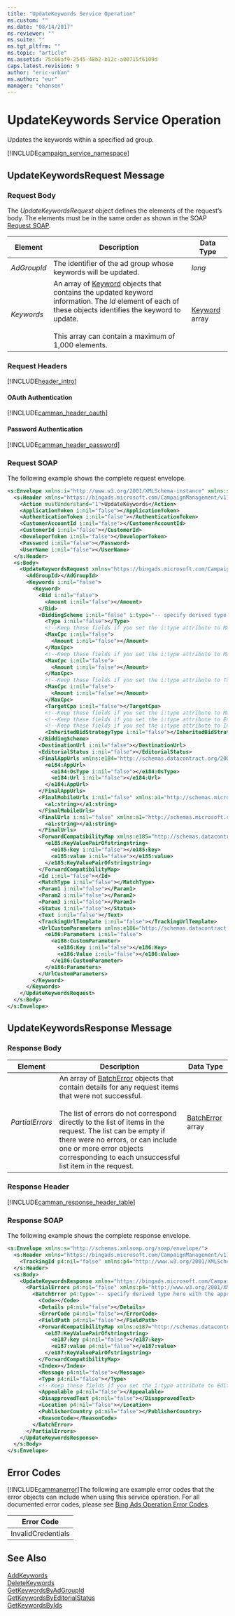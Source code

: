 ```yaml
---
title: "UpdateKeywords Service Operation"
ms.custom: ""
ms.date: "08/14/2017"
ms.reviewer: ""
ms.suite: ""
ms.tgt_pltfrm: ""
ms.topic: "article"
ms.assetid: 75c66af9-2545-48b2-b12c-a00715f6109d
caps.latest.revision: 9
author: "eric-urban"
ms.author: "eur"
manager: "ehansen"
---
```

# UpdateKeywords Service Operation
Updates the keywords within a specified ad group.

[!INCLUDE[campaign_service_namespace](../campaign-api/includes/campaign-service-namespace.md)]

## <a name="request"></a>UpdateKeywordsRequest Message

### Request Body
The *UpdateKeywordsRequest* object defines the elements of the request’s body. The elements must be in the same order as shown in the SOAP [Request SOAP](#request_soap).

|Element|Description|Data Type|
|-----------|---------------|-------------|
|*AdGroupId*|The identifier of the ad group whose keywords will be updated.|*long*|
|*Keywords*|An array of [Keyword](../campaign-api/keyword-data-object.md) objects that contains the updated keyword information. The *Id* element of each of these objects identifies the keyword to update.<br /><br />This array can contain a maximum of 1,000 elements.|[Keyword](../campaign-api/keyword-data-object.md) array|

### Request Headers
[!INCLUDE[header_intro](../campaign-api/includes/header-intro.md)]
#### OAuth Authentication
[!INCLUDE[camman_header_oauth](../campaign-api/includes/camman-header-oauth.md)]
#### Password Authentication
[!INCLUDE[camman_header_password](../campaign-api/includes/camman-header-password.md)]
### <a name="request_soap"></a>Request SOAP
The following example shows the complete request envelope.

```xml
<s:Envelope xmlns:i="http://www.w3.org/2001/XMLSchema-instance" xmlns:s="http://schemas.xmlsoap.org/soap/envelope/">
  <s:Header xmlns="https://bingads.microsoft.com/CampaignManagement/v11">
    <Action mustUnderstand="1">UpdateKeywords</Action>
    <ApplicationToken i:nil="false"></ApplicationToken>
    <AuthenticationToken i:nil="false"></AuthenticationToken>
    <CustomerAccountId i:nil="false"></CustomerAccountId>
    <CustomerId i:nil="false"></CustomerId>
    <DeveloperToken i:nil="false"></DeveloperToken>
    <Password i:nil="false"></Password>
    <UserName i:nil="false"></UserName>
  </s:Header>
  <s:Body>
    <UpdateKeywordsRequest xmlns="https://bingads.microsoft.com/CampaignManagement/v11">
      <AdGroupId></AdGroupId>
      <Keywords i:nil="false">
        <Keyword>
          <Bid i:nil="false">
            <Amount i:nil="false"></Amount>
          </Bid>
          <BiddingScheme i:nil="false" i:type="-- specify derived type here with the appropriate prefix --">
            <Type i:nil="false"></Type>
            <!--Keep these fields if you set the i:type attribute to MaxClicksBiddingScheme-->
            <MaxCpc i:nil="false">
              <Amount i:nil="false"></Amount>
            </MaxCpc>
            <!--Keep these fields if you set the i:type attribute to MaxConversionsBiddingScheme-->
            <MaxCpc i:nil="false">
              <Amount i:nil="false"></Amount>
            </MaxCpc>
            <!--Keep these fields if you set the i:type attribute to TargetCpaBiddingScheme-->
            <MaxCpc i:nil="false">
              <Amount i:nil="false"></Amount>
            </MaxCpc>
            <TargetCpa i:nil="false"></TargetCpa>
            <!--Keep these fields if you set the i:type attribute to ManualCpcBiddingScheme-->
            <!--Keep these fields if you set the i:type attribute to EnhancedCpcBiddingScheme-->
            <!--Keep these fields if you set the i:type attribute to InheritFromParentBiddingScheme-->
            <InheritedBidStrategyType i:nil="false"></InheritedBidStrategyType>
          </BiddingScheme>
          <DestinationUrl i:nil="false"></DestinationUrl>
          <EditorialStatus i:nil="false"></EditorialStatus>
          <FinalAppUrls xmlns:e184="http://schemas.datacontract.org/2004/07/Microsoft.AdCenter.Advertiser.CampaignManagement.Api.DataContracts.V11" i:nil="false">
            <e184:AppUrl>
              <e184:OsType i:nil="false"></e184:OsType>
              <e184:Url i:nil="false"></e184:Url>
            </e184:AppUrl>
          </FinalAppUrls>
          <FinalMobileUrls i:nil="false" xmlns:a1="http://schemas.microsoft.com/2003/10/Serialization/Arrays">
            <a1:string></a1:string>
          </FinalMobileUrls>
          <FinalUrls i:nil="false" xmlns:a1="http://schemas.microsoft.com/2003/10/Serialization/Arrays">
            <a1:string></a1:string>
          </FinalUrls>
          <ForwardCompatibilityMap xmlns:e185="http://schemas.datacontract.org/2004/07/System.Collections.Generic" i:nil="false">
            <e185:KeyValuePairOfstringstring>
              <e185:key i:nil="false"></e185:key>
              <e185:value i:nil="false"></e185:value>
            </e185:KeyValuePairOfstringstring>
          </ForwardCompatibilityMap>
          <Id i:nil="false"></Id>
          <MatchType i:nil="false"></MatchType>
          <Param1 i:nil="false"></Param1>
          <Param2 i:nil="false"></Param2>
          <Param3 i:nil="false"></Param3>
          <Status i:nil="false"></Status>
          <Text i:nil="false"></Text>
          <TrackingUrlTemplate i:nil="false"></TrackingUrlTemplate>
          <UrlCustomParameters xmlns:e186="http://schemas.datacontract.org/2004/07/Microsoft.AdCenter.Advertiser.CampaignManagement.Api.DataContracts.V11" i:nil="false">
            <e186:Parameters i:nil="false">
              <e186:CustomParameter>
                <e186:Key i:nil="false"></e186:Key>
                <e186:Value i:nil="false"></e186:Value>
              </e186:CustomParameter>
            </e186:Parameters>
          </UrlCustomParameters>
        </Keyword>
      </Keywords>
    </UpdateKeywordsRequest>
  </s:Body>
</s:Envelope>
```

## <a name="response"></a>UpdateKeywordsResponse Message

### <a name="Body_Elements"></a>Response Body

|Element|Description|Data Type|
|-----------|---------------|-------------|
|*PartialErrors*|An array of [BatchError](../campaign-api/batcherror-data-object.md) objects that contain details for any request items that were not successful.<br /><br />The list of errors do not correspond directly to the list of items in the request. The list can be empty if there were no errors, or can include one or more error objects corresponding to each unsuccessful list item in the request.|[BatchError](../campaign-api/batcherror-data-object.md) array|

### <a name="Header_Elements"></a>Response Header
[!INCLUDE[camman_response_header_table](../campaign-api/includes/camman-response-header-table.md)]
### Response SOAP
The following example shows the complete response envelope.

```xml
<s:Envelope xmlns:s="http://schemas.xmlsoap.org/soap/envelope/">
  <s:Header xmlns="https://bingads.microsoft.com/CampaignManagement/v11">
    <TrackingId p4:nil="false" xmlns:p4="http://www.w3.org/2001/XMLSchema-instance"></TrackingId>
  </s:Header>
  <s:Body>
    <UpdateKeywordsResponse xmlns="https://bingads.microsoft.com/CampaignManagement/v11">
      <PartialErrors p4:nil="false" xmlns:p4="http://www.w3.org/2001/XMLSchema-instance">
        <BatchError p4:type="-- specify derived type here with the appropriate prefix --">
          <Code></Code>
          <Details p4:nil="false"></Details>
          <ErrorCode p4:nil="false"></ErrorCode>
          <FieldPath p4:nil="false"></FieldPath>
          <ForwardCompatibilityMap xmlns:e187="http://schemas.datacontract.org/2004/07/System.Collections.Generic" p4:nil="false">
            <e187:KeyValuePairOfstringstring>
              <e187:key p4:nil="false"></e187:key>
              <e187:value p4:nil="false"></e187:value>
            </e187:KeyValuePairOfstringstring>
          </ForwardCompatibilityMap>
          <Index></Index>
          <Message p4:nil="false"></Message>
          <Type p4:nil="false"></Type>
          <!--Keep these fields if you set the i:type attribute to EditorialError-->
          <Appealable p4:nil="false"></Appealable>
          <DisapprovedText p4:nil="false"></DisapprovedText>
          <Location p4:nil="false"></Location>
          <PublisherCountry p4:nil="false"></PublisherCountry>
          <ReasonCode></ReasonCode>
        </BatchError>
      </PartialErrors>
    </UpdateKeywordsResponse>
  </s:Body>
</s:Envelope>
```

## <a name="errors"></a>Error Codes
[!INCLUDE[cammanerror](../campaign-api/includes/cammanerror.md)]The following are example  error codes that the error objects can include when using this service operation. For all documented error codes, please see [Bing Ads Operation Error Codes](http://go.microsoft.com/fwlink/?LinkId=511884).

|Error Code|
|--------------|
|InvalidCredentials|

## See Also
[AddKeywords](../campaign-api/addkeywords-service-operation.md)  
[DeleteKeywords](../campaign-api/deletekeywords-service-operation.md)  
[GetKeywordsByAdGroupId](../campaign-api/getkeywordsbyadgroupid-service-operation.md)  
[GetKeywordsByEditorialStatus](../campaign-api/getkeywordsbyeditorialstatus-service-operation.md)  
[GetKeywordsByIds](../campaign-api/getkeywordsbyids-service-operation.md)  

